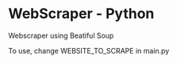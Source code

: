 # WebScraper - Python
 Webscraper using Beatiful Soup


To use, change WEBSITE_TO_SCRAPE in main.py
